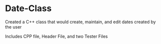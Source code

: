 # Date-Class
Created a C++ class that would create, maintain, and edit dates created by the user 

Includes CPP file, Header File, and two Tester Files 
